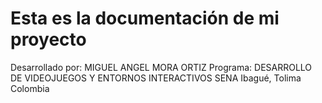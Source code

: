 # Esta es la documentación de mi proyecto

Desarrollado por: MIGUEL ANGEL MORA ORTIZ
Programa: DESARROLLO DE VIDEOJUEGOS Y ENTORNOS INTERACTIVOS
SENA
Ibagué, Tolima
Colombia